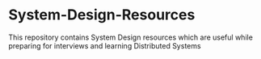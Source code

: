 # System-Design-Resources
This repository contains System Design resources which are useful while preparing for interviews and learning Distributed Systems
